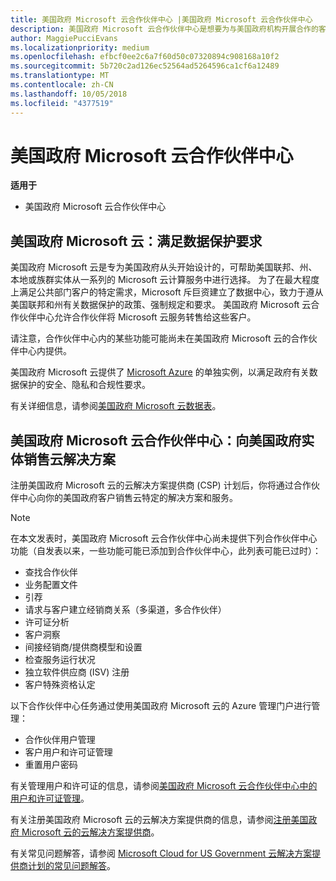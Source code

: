 ```yaml
---
title: 美国政府 Microsoft 云合作伙伴中心 |美国政府 Microsoft 云合作伙伴中心
description: 美国政府 Microsoft 云合作伙伴中心是想要为与美国政府机构开展合作的客户提供 Microsoft 云解决方案的 Microsoft 合作伙伴的业务门户。
author: MaggiePucciEvans
ms.localizationpriority: medium
ms.openlocfilehash: efbcf0ee2c6a7f60d50c07320894c908168a10f2
ms.sourcegitcommit: 5b720c2ad126ec52564ad5264596ca1cf6a12489
ms.translationtype: MT
ms.contentlocale: zh-CN
ms.lasthandoff: 10/05/2018
ms.locfileid: "4377519"
---
```

# <a name="partner-center-for-microsoft-cloud-for-us-government"></a>美国政府 Microsoft 云合作伙伴中心

**适用于**

-  美国政府 Microsoft 云合作伙伴中心

## <a name="microsoft-cloud-for-us-government-meeting-data-protection-requirements"></a>美国政府 Microsoft 云：满足数据保护要求 

美国政府 Microsoft 云是专为美国政府从头开始设计的，可帮助美国联邦、州、本地或族群实体从一系列的 Microsoft 云计算服务中进行选择。 为了在最大程度上满足公共部门客户的特定需求，Microsoft 斥巨资建立了数据中心，致力于遵从美国联邦和州有关数据保护的政策、强制规定和要求。 美国政府 Microsoft 云合作伙伴中心允许合作伙伴将 Microsoft 云服务转售给这些客户。

请注意，合作伙伴中心内的某些功能可能尚未在美国政府 Microsoft 云的合作伙伴中心内提供。

美国政府 Microsoft 云提供了 [Microsoft Azure](https://azure.microsoft.com/en-us/overview/clouds/government/) 的单独实例，以满足政府有关数据保护的安全、隐私和合规性要求。 

有关详细信息，请参阅[美国政府 Microsoft 云数据表](http://download.microsoft.com/download/C/9/C/C9CA3002-DFC4-4ADA-841F-DF42AEC042FB/Microsoft_Azure_Government_Datasheet_EN_US.PDF)。

## <a name="partner-center-for-microsoft-cloud-for-us-government-selling-cloud-solutions-to-us-government-entities"></a>美国政府 Microsoft 云合作伙伴中心：向美国政府实体销售云解决方案

注册美国政府 Microsoft 云的云解决方案提供商 (CSP) 计划后，你将通过合作伙伴中心向你的美国政府客户销售云特定的解决方案和服务。 

> [!NOTE]  
> 在本文发表时，美国政府 Microsoft 云合作伙伴中心尚未提供下列合作伙伴中心功能（自发表以来，一些功能可能已添加到合作伙伴中心，此列表可能已过时）：

- 查找合作伙伴
- 业务配置文件
- 引荐
- 请求与客户建立经销商关系（多渠道，多合作伙伴）
- 许可证分析
- 客户洞察
- 间接经销商/提供商模型和设置
- 检查服务运行状况
- 独立软件供应商 (ISV) 注册
- 客户特殊资格认定

以下合作伙伴中心任务通过使用美国政府 Microsoft 云的 Azure 管理门户进行管理： 

-   合作伙伴用户管理
-   客户用户和许可证管理
-   重置用户密码

有关管理用户和许可证的信息，请参阅[美国政府 Microsoft 云合作伙伴中心中的用户和许可证管理](user-management-in-partner-center-for-microsoft-us-govt-cloud.md)。

有关注册美国政府 Microsoft 云的云解决方案提供商的信息，请参阅[注册美国政府 Microsoft 云的云解决方案提供商](enroll-in-csp-for-microsoft-us-govt-cloud.md)。

有关常见问题解答，请参阅 [Microsoft Cloud for US Government 云解决方案提供商计划的常见问题解答](faq-for-us-govt-cloud.md)。